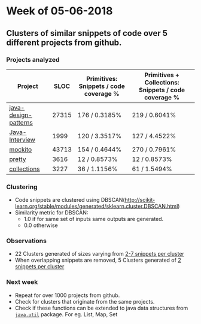 # Week of 05-06-2018

## Clusters of similar snippets of code over 5 different projects from github.
### Projects analyzed

| Project  | SLOC | Primitives: Snippets / code coverage \% | Primitives + Collections: Snippets / code coverage \%| 
| ------------- | ------------- | ------------- | ------------- | 
| [java-design-patterns](https://github.com/iluwatar/java-design-patterns)  | 27315 | 176 / 0.3185\% | 219 / 0.6041\% |
| [Java-Interview](https://github.com/crossoverJie/Java-Interview) | 1999 | 120 / 3.3517\% | 127 / 4.4522\% |
| [mockito](https://github.com/mockito/mockito) | 43713 | 154 / 0.4644\% | 270 / 0.7961\%|
| [pretty](https://github.com/kubernet/pretty) | 3616 | 12 / 0.8573\% | 12 / 0.8573\% |
| [collections](https://github.com/dr-bigfatnoob/collections) | 3227 | 36 / 1.1156\% | 61 / 1.5494\%|

### Clustering
* Code snippets are clustered using DBSCAN(http://scikit-learn.org/stable/modules/generated/sklearn.cluster.DBSCAN.html)
* Similarity metric for DBSCAN:
  * 1.0 if for same set of inputs same outputs are generated.
  * 0.0 otherwise

### Observations
* 22 Clusters generated of sizes varying from [2-7 snippets per cluster](files/clusters-05-06-18.txt)
* When overlapping snippets are removed, 5 Clusters generated of [2 snippets per cluster](files/clusters-mini-05-06-18.txt)


### Next week
* Repeat for over 1000 projects from github.
* Check for clusters that originate from the same projects.
* Check if these functions can be extended to java data structures from [`java.util`](https://docs.oracle.com/javase/7/docs/api/java/util/package-summary.html) package. For eg. List, Map, Set
